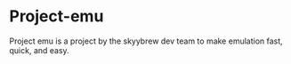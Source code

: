 # Project-emu

Project emu is a project by the skyybrew dev team to make emulation fast, quick, and easy.